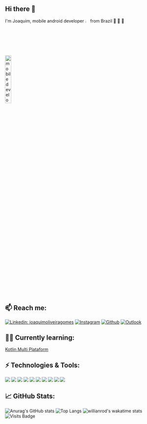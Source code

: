
## Hi there 👋
I'm Joaquim, mobile android developer <img width="2.5%" alt="passarao-lokera" src="https://user-images.githubusercontent.com/37637934/124292687-3a69fa80-db2c-11eb-9843-91b31c69e8bb.gif" >  from Brazil 🚀 🌴 🌄
<p><img width="20%" alt="mobile development" src="https://user-images.githubusercontent.com/37637934/124315554-7ad87100-db4a-11eb-9417-2cd45c42ff84.png" ></p>


## 📫 Reach me: 
<a href="https://www.linkedin.com/in/joaquimoliveiragomes/" rel="nofollow"><img src="https://camo.githubusercontent.com/6dc9828248fb64760c234f5b24c275a4912e9bb546c281d0c8e67cecb3381669/68747470733a2f2f696d672e736869656c64732e696f2f62616467652f2d4c696e6b6564496e2d626c75653f7374796c653d666c6174266c6f676f3d4c696e6b6564696e266c6f676f436f6c6f723d7768697465" alt="Linkedin: joaquimoliveiragomes" data-canonical-src="https://img.shields.io/badge/-joaquimoliveiragomes-blue?style=flat-square&amp;logo=Linkedin&amp;logoColor=white&amp;link=https://www.linkedin.com/in/joaquimoliveiragomes/" style="max-width:100%;"></a>
<a href="https://www.instagram.com/joaquim_og/" rel="nofollow"><img src="https://camo.githubusercontent.com/fb9dce7e587c033b550a94d232d2957b372e916bc6c5788d58a3a078e2b2ef6e/68747470733a2f2f696d672e736869656c64732e696f2f62616467652f2d496e7374616772616d2d6331333538343f7374796c653d666c6174266c6162656c436f6c6f723d633133353834266c6f676f3d696e7374616772616d266c6f676f436f6c6f723d7768697465" alt="Instagram" data-canonical-src="https://img.shields.io/badge/-Instagram-c13584?style=flat&amp;labelColor=c13584&amp;logo=instagram&amp;logoColor=white" style="max-width:100%;"></a>
<a href="https://github.com/joaquim-og"><img src="https://camo.githubusercontent.com/5c8c95ac48ba4bcc1018a7c80c530bcd4c82794d4655999472465b625e76a17e/68747470733a2f2f696d672e736869656c64732e696f2f62616467652f2d4769746875622d3030303f7374796c653d666c6174266c6f676f3d476974687562266c6f676f436f6c6f723d7768697465" alt="Github" data-canonical-src="https://img.shields.io/badge/-Github-000?style=flat&amp;logo=Github&amp;logoColor=white" style="max-width:100%;"></a>
<a href="mailto:joaquim_og@hotmail.com"><img src="https://camo.githubusercontent.com/37a0a7efce77df18e02fbe00ec51bcbd8ae94a8b824143c4449c4977bf5b1d79/68747470733a2f2f696d672e736869656c64732e696f2f62616467652f2d4f75746c6f6f6b2d3030373844343f7374796c653d666c6174266c6f676f3d4d6963726f736f66742d4f75746c6f6f6b266c6f676f436f6c6f723d7768697465" alt="Outlook" data-canonical-src="https://img.shields.io/badge/-Outlook-0078D4?style=flat&amp;logo=Microsoft-Outlook&amp;logoColor=white" style="max-width:100%;"></a>

## 📖🌱 Currently learning:
[Kotlin Multi Plataform](https://codingwithmitch.com/)

## ⚡ Technologies & Tools:

![](https://img.shields.io/badge/Code-Kotlin-informational?style=flat&logo=Kotlin&logoColor=white&color=2bbc8a)
![](https://img.shields.io/badge/Code-Python-informational?style=flat&logo=Python&logoColor=white&color=2bbc8a)
![](https://img.shields.io/badge/Code-Java-informational?style=flat&logo=Java&logoColor=white&color=2bbc8a)
![](https://img.shields.io/badge/Tools-Gradle-informational?style=flat&logo=Gradle&logoColor=white&color=2bbc8a)
![](https://img.shields.io/badge/Tools-Firebase-informational?style=flat&logo=Firebase&logoColor=white&color=2bbc8a)
![](https://img.shields.io/badge/Tools-Git-informational?style=flat&logo=Git&logoColor=white&color=2bbc8a)
![](https://img.shields.io/badge/Tools-SonarQube-informational?style=flat&logo=Sonarqube&logoColor=white&color=2bbc8a)
![](https://img.shields.io/badge/Tools-Jenkins-informational?style=flat&logo=Jenkins&logoColor=white&color=2bbc8a)
![](https://img.shields.io/badge/Editor-AndroidStudio-informational?style=flat&logo=AndroidStudio&logoColor=white&color=2bbc8a)
![](https://img.shields.io/badge/Editor-VisualStudioCode-informational?style=flat&logo=VisualStudioCode&logoColor=white&color=2bbc8a)

## 📈 GitHub Stats:
<img align="center" alt="Anurag's GitHub stats" src="https://github-readme-stats.vercel.app/api?username=joaquim-og&count_private=true&show_icons=true&theme=onedark" style="max-width:100%;"/>

<img align="center" alt="Top Langs" src="https://github-readme-stats.vercel.app/api/top-langs/?username=joaquim-og&title_color=ffffff&text_color=c9cacc&icon_color=2bbc8a&bg_color=1d1f21&langs_count=3&layout=compact" style="max-width:100%;"/>

<img align="center" alt="willianrod's wakatime stats" src="https://github-readme-stats.vercel.app/api/wakatime?username=@3e95d67e-e7dd-47ef-8d13-a00eb6f1db76&layout=compact" style="max-width:100%;"/>

<img align="left" alt="Visits Badge" src="https://badges.pufler.dev/visits/joaquim-og/joaquim-og" style="max-width:100%;"/>




<!--
**joaquim-og/joaquim-og** is a ✨ _special_ ✨ repository because its `README.md` (this file) appears on your GitHub profile.

Here are some ideas to get you started:

- 🔭 I’m currently working on ...
- 🌱 I’m currently learning ...
- 👯 I’m looking to collaborate on ...
- 🤔 I’m looking for help with ...
- 💬 Ask me about ...
- 📫 How to reach me: ...
- 😄 Pronouns: ...
- ⚡ Fun fact: ...
-->
